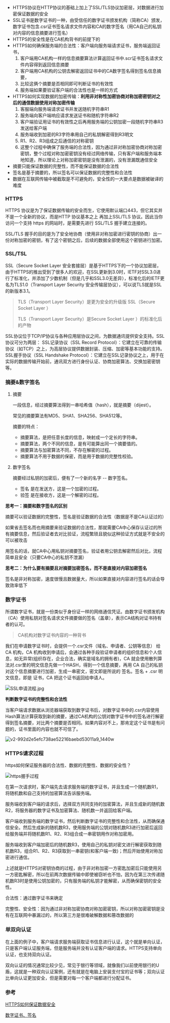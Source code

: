 - HTTPS协议在HTTP协议的基础上加上了SSL/TLS协议加密层，对数据进行加密保证数据的安全
- SSL证书是数字证书的一种，由受信任的数字证书颁发机构（简称CA）颁发，数字证书包含.csr证书签名请求文件内容和CA的数字签名（用CA自己的私钥对内容的信息摘要进行签名）
- HTTPS的安全性是在CA机构背书的前提下的
- HTTPS如何确保服务端的合法性：客户端向服务端请求证书，服务端返回证书，
  1. 客户端用CA机构一样的信息摘要算法计算返回证书中.scr证书签名请求文件内容得到返回信息摘要
  2. 客户端用CA机构的公钥去解密返回证书中的CA数字签名得到签名信息摘要，
  3. 比较这俩个摘要是否相同即可判断证书的有效性
  4. 服务端如果要验证客户端的合法性也是一样的方式
- HTTPS如何实现数据的加密传输：**利用非对称性加密协商对称加密密钥对之后的通信数据使用对称加密传输**
  1. 客服端向服务端请求证书并发送随机字符串R1
  2. 服务端向客户端响应请求发送证书和随机字符串R2
  3. 客户端验证用证书的有效性之后再用服务端的公钥加密一段随机字符串R3发送给客户端
  4. 服务端收到加密的R3字符串用自己的私钥解密得到R3明文
  5. R1、R2、R3组成之后通信的对称密钥
  6. 这整个过程中确保了服务端的合法性，因为通过非对称加密协商对称加密密钥，整个过程对称加密密钥没有经过网络传输，只有客户端和服务端本地知道，所以理论上对称加密密钥是没有泄漏的，没有泄漏既通信安全
- 摘要只能保证数据的完整性，而不能保证数据的合法性
- 签名是基于摘要的，所以签名可以保证数据的完整性和合法性
- 数据在互联网传输中被截取是不可避免的，安全性的一大要点是数据被破译的难度

### HTTPS

HTTPS 协议是为了保证数据传输的安全而生，它使用默认端口443，但它其实并不是一个全新的协议，而是HTTP 协议基本之上 再加上SSL/TLS 协议。因此当你访问一个支持 https 的网站时，是需要先进行 SSL/TLS 握手建立连接的。

SSL/TLS 握手的目的是为了安全地协商（使用非对称加密进行密钥的协商）出一份对称加密的密钥，有了这个密钥之后，后续的数据全部使用这个密钥进行加密。

### SSL/TSL

SSL（Secure Socket Layer 安全套接层）是基于HTTPS下的一个协议加密层，由于HTTPS的推出受到了很多人的欢迎，在SSL更新到3.0时，IETF对SSL3.0进行了标准化，并添加了少数机制（但是几乎和SSL3.0无差异），标准化后的IETF更名为TLS1.0（Transport Layer Security 安全传输层协议），可以说TLS就是SSL的新版本3.1。

> TLS（Transport Layer Security）是更为安全的升级版 SSL（Secure Socket Layer ）
>
> TLS（Transport Layer Security）是Secure Socket Layer ）的标准化后的产物

SSL协议位于TCP/IP协议与各种应用层协议之间，为数据通讯提供安全支持。SSL协议可分为两层： SSL记录协议（SSL Record Protocol）：它建立在可靠的传输协议（如TCP）之上，为高层协议提供数据封装、压缩、加密等基本功能的支持。 SSL握手协议（SSL Handshake Protocol）：它建立在SSL记录协议之上，用于在实际的数据传输开始前，通讯双方进行身份认证、协商加密算法、交换加密密钥等。

### 摘要&数字签名

1. 摘要

   一段信息，经过摘要算法得到一串哈希值（hash），就是摘要（dijest）。

   常见的摘要算法有MD5、SHA1、SHA256、SHA512等。

   摘要的特点：

   - 摘要算法，是把任意长度的信息，映射成一个定长的字符串。
   - 摘要算法，两个不同的信息，是有可能算出同一个摘要值的。
   - 摘要算法与加密算法不同，不存在解密的过程。
   - 摘要算法不用于数据的保密，而是用于数据的完整性校验。
   
2. 数字签名

   摘要经过私钥的加密后，便有了一个新的名字 -- 数字签名。

   - 签名 是在发送方，这是一个加密的过程。
   - 验签 是在接收方，这是一个解密的过程。

**思考一：摘要和数字签名的区别**

摘要可以验证数据的完整性，签名是验证数据的合法性（数据是不是CA认证过的）

如果省去签名而也用摘要来验证数据的合法性，那就需要CA中心保存认证过的所有摘要信息，然后验证者去对比验证，流程繁琐且貌似这种验证方式就是不安全的可以被攻击

用签名的话，就CA中心用私钥对摘要签名，验证者用公钥去解密然后对比，流程简单且安全（只要CA中心的私钥不泄漏）

**思考二：为什么要有摘要且对摘要加密签名，而不是直接对内容加密签名**

签名是非对称加密，速度很慢且数据量大，所以如果直接对内容进行签名的话会导致效率低下

### 数字证书

所谓数字证书，就是一份类似于身份证一样的网络通信凭证。由数字证书颁发机构（CA）使用私钥对签名请求文件摘要做的签名（盖章），表示CA结构对证书持有者的认可。 

>CA机构对数字证书内容的一种背书

我们在申请数字证书时，会提供一个.csr文件（域名、申请者、公钥等信息） 给 CA 机构，CA 机构收到申请后，会通过各种手段验证申请者的组织信息和个人信息，如无异常(组织存在，企业合法，确实是域名的拥有者)，CA 就会使用散列算法对.csr里的明文信息先做一个HASH，得到一个信息摘要，再用 CA 自己的私钥对这个信息摘要进行加密，生成一串密文，密文即是所说的 签名。签名 + .csr 明文信息，即是 证书，CA 把这个证书返回给申请人。

![SSL申请流程.jpg](../assets/network-HTTPS-SSL申请流程.jpg ':size=80%')

**判断数字证书的完整性和合法性**

当客户端请求数据从浏览器端获取到数字证书后，对数字证书中的.csr内容使用Hash算法计算获取到新的摘要，通过CA机构的公钥对数字证书中的签名进行解密得到签名摘要，对比两个摘要是否相同。如果内容对不上，那肯定这个证书是有问题的，证书里面的内容也就不可信了。

![v2-992d2e5efc738ae52216baebd53011a9_1440w](../assets/network-HTTPS-SSL验证.jpg)

### HTTPS请求过程

https如何保证服务器的合法性、数据的完整性、数据的安全性？

![https握手过程](../assets/network-HTTPS-https握手过程.jpg)

在第一次请求时，客户端先去请求服务端的数字证书，并且生成一个随机数R1，将随机数和自己支持的加密算法告诉服务端。

服务端收到客户端的请求后，选择双方共同支持的加密算法，并且生成新的随机数R2，将服务器的数字证书及加密算法、随机数一并返回给客户端。

客户端收到服务端的数字证书，然后判断数字证书的完整性和合法性，从而确保通信安全。然后生成新的随机数R3，使用服务端的公钥对随机数R3进行加密后返回给服务端并将随机数R1、R2、R3组合成一串密钥用作对称加密用。

服务端收到客户端加密后的随机数R3，使用自己的私钥对密文进行解密获取到随机数R3，组合R1、R2、R3获取到一串密钥(和客户端一致)；然后开始使用对称加密进行通信。

上述就是HTTPS对密钥协商的过程，由于非对称加密一方密匙加密后只能使用另一方密匙解密，所以在前两次数据传输中即使被窃听也不怕，因为在第三次传递随机数R3时是使用公钥加密的，只有服务端的私钥才能解密，从而确保密钥的安全性。

合法性：通过数字证书来确定

完整性、安全性：因为通过非对称加密协商对称加密密钥，所以对称加密密钥是没有在互联网中暴漏过的，所以第三方是很难破解数据和篡改数据的

### 单双向认证

在上面的例子中，客户端请求服务端获取证书信息进行认证，这个就是单向认证，只是客户端认证服务端，但是服务端并没有认证客户端的请求。HTTPS支持单向认证，也支持双向认证。

双向认证的情况通常比较少见，常见于银行等领域，就像我们以前使用银行的U盾，这就是一种双向认证案例，还有就是在电脑上安装支付宝的证书等；双向认证比单向认证更加安全，但是需要对每一个客户端都进行分配证书。

### 参考

[HTTPS如何保证数据安全](https://zhuanlan.zhihu.com/p/578936926)

[数字证书、签名](https://www.51cto.com/article/628890.html)



